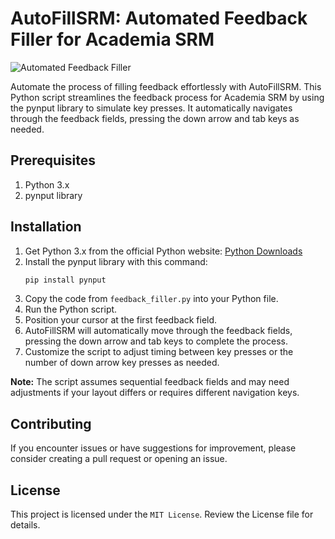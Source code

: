 # AutoFillSRM: Automated Feedback Filler for Academia SRM

![Automated Feedback Filler](https://user-images.githubusercontent.com/93007427/250696802-08035044-d026-46f0-8ed4-8ea48eacc497.png)

Automate the process of filling feedback effortlessly with AutoFillSRM. This Python script streamlines the feedback process for Academia SRM by using the pynput library to simulate key presses. It automatically navigates through the feedback fields, pressing the down arrow and tab keys as needed.

## Prerequisites
1. Python 3.x
2. pynput library

## Installation
1. Get Python 3.x from the official Python website: [Python Downloads](https://www.python.org/downloads/)
2. Install the pynput library with this command:
   ```bash
   pip install pynput
   ```
3. Copy the code from `feedback_filler.py` into your Python file.
4. Run the Python script.
5. Position your cursor at the first feedback field.
6. AutoFillSRM will automatically move through the feedback fields, pressing the down arrow and tab keys to complete the process.
7. Customize the script to adjust timing between key presses or the number of down arrow key presses as needed.

**Note:** The script assumes sequential feedback fields and may need adjustments if your layout differs or requires different navigation keys.

## Contributing
If you encounter issues or have suggestions for improvement, please consider creating a pull request or opening an issue.

## License
This project is licensed under the `MIT License`. Review the License file for details.
